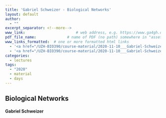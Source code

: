 ```yaml
---
title: 'Gabriel Schweizer - Biological Networks'
layout: default
author:
  - ""
excerpt_separator: <!--more-->
www_link: 						# web address, e.g. https://www.ga4gh.org; auto-linked
pdf_file_name: 				# name of PDF (no path) somewhere in "assets"; auto-linked
www_links_formatted:  # one or more formatted html links
  - '<a href="/UZH-BIO390/course-material/2020-11-10___Gabriel-Schweizer__Biological-Networks__UZH-BIO390-HS20-lecture-08.pdf">[lecture slides]</a>'
  - '<a href="/UZH-BIO390/course-material/2020-11-10___Gabriel-Schweizer__Biological-Networks__UZH-BIO390-HS20-lecture-08-exercises.pdf">[exercises]</a>'
categories:
  - lectures
tags:
  - "2020"
  - material
  - days
---
```


## Biological Networks
#### Gabriel Schweizer

<!--more-->
